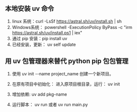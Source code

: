 ## 本地安装 uv 命令

1. linux 系统：curl -LsSf <https://astral.sh/uv/install.sh> | sh
2. Windows系统： powershell -ExecutionPolicy ByPass -c "irm <https://astral.sh/uv/install.ps1> | iex"
3. 通过 pip 安装：pip install uv
4. 已经安装，更新： uv self update

## 用 uv 包管理器来替代 python pip 包包管理

1. 使用 uv init --name project_name  创建一个新项目。
2. 在原有项目中初始化： 进入原项目根目录，运行： uv  init

3. 增加依赖: uv add pkg-name
4. 运行脚本： uv run  或者 uv run main.py
